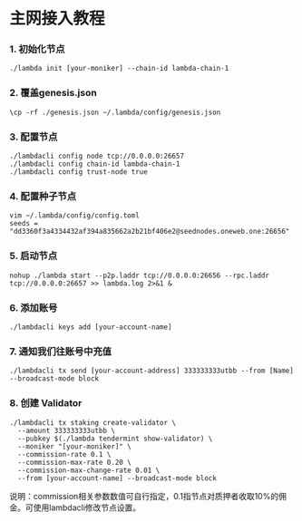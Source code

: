# 主网接入教程

### 1. 初始化节点  
```
./lambda init [your-moniker] --chain-id lambda-chain-1
```

### 2. 覆盖genesis.json   
```
\cp -rf ./genesis.json ~/.lambda/config/genesis.json
```

### 3. 配置节点  
```
./lambdacli config node tcp://0.0.0.0:26657
./lambdacli config chain-id lambda-chain-1
./lambdacli config trust-node true
```

### 4. 配置种子节点  
```
vim ~/.lambda/config/config.toml
seeds = "dd3360f3a4334432af394a835662a2b21bf406e2@seednodes.oneweb.one:26656"
```

### 5. 启动节点  
```
nohup ./lambda start --p2p.laddr tcp://0.0.0.0:26656 --rpc.laddr tcp://0.0.0.0:26657 >> lambda.log 2>&1 &
```

### 6. 添加账号  
```
./lambdacli keys add [your-account-name]
```

### 7. 通知我们往账号中充值  
```
./lambdacli tx send [your-account-address] 333333333utbb --from [Name] --broadcast-mode block
```

### 8. 创建 Validator  
```
./lambdacli tx staking create-validator \
  --amount 333333333utbb \
  --pubkey $(./lambda tendermint show-validator) \
  --moniker "[your-moniker]" \
  --commission-rate 0.1 \
  --commission-max-rate 0.20 \
  --commission-max-change-rate 0.01 \
  --from [your-account-name] --broadcast-mode block 
```
说明：commission相关参数数值可自行指定，0.1指节点对质押者收取10%的佣金。可使用lambdacli修改节点设置。
